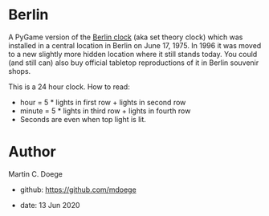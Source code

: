 # Berlin

A PyGame version of the [Berlin clock](https://en.wikipedia.org/wiki/Berlin_Clock) (aka set theory clock) which was installed in a central location in Berlin on June 17, 1975. In 1996 it was moved to a new slightly more hidden location where it still stands today. You could (and still can) also buy official tabletop reproductions of it in Berlin souvenir shops.

This is a 24 hour clock. How to read:

* hour = 5 * lights in first row + lights in second row
* minute = 5 * lights in third row + lights in fourth row
* Seconds are even when top light is lit.

# Author

Martin C. Doege

+ github: https://github.com/mdoege

+ date: 13 Jun 2020
